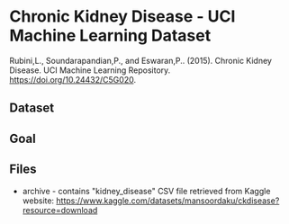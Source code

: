 # Chronic Kidney Disease - UCI Machine Learning Dataset

Rubini,L., Soundarapandian,P., and Eswaran,P.. (2015). Chronic Kidney Disease. UCI Machine Learning Repository. https://doi.org/10.24432/C5G020.

## Dataset


## Goal


## Files

- archive - contains "kidney_disease" CSV file retrieved from Kaggle website: https://www.kaggle.com/datasets/mansoordaku/ckdisease?resource=download
